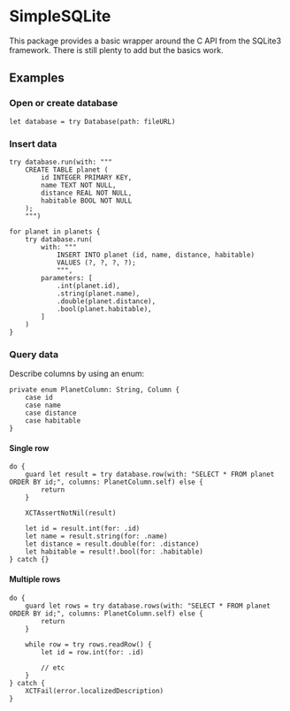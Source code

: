 # SimpleSQLite

This package provides a basic wrapper around the C API from the SQLite3 framework. There is still plenty to 
add but the basics work.

## Examples

### Open or create database

```			
let database = try Database(path: fileURL)
```

### Insert data

```
try database.run(with: """
	CREATE TABLE planet (
		id INTEGER PRIMARY KEY,
		name TEXT NOT NULL,
		distance REAL NOT NULL,
		habitable BOOL NOT NULL
	);
	""")

for planet in planets {
	try database.run(
		with: """
			INSERT INTO planet (id, name, distance, habitable)
			VALUES (?, ?, ?, ?);
			""",
		parameters: [
			.int(planet.id),
			.string(planet.name),
			.double(planet.distance),
			.bool(planet.habitable),
		]
	)
}
```

### Query data

Describe columns by using an enum:

```
private enum PlanetColumn: String, Column {
	case id
	case name
	case distance
	case habitable
}
```

#### Single row

```
do {
	guard let result = try database.row(with: "SELECT * FROM planet ORDER BY id;", columns: PlanetColumn.self) else {
		return
	}

	XCTAssertNotNil(result)

	let id = result.int(for: .id)
	let name = result.string(for: .name)
	let distance = result.double(for: .distance)
	let habitable = result!.bool(for: .habitable)
} catch {}
```

#### Multiple rows

```
do {
	guard let rows = try database.rows(with: "SELECT * FROM planet ORDER BY id;", columns: PlanetColumn.self) else {
		return
	}

	while row = try rows.readRow() {
		let id = row.int(for: .id)
		
		// etc
	}
} catch {
	XCTFail(error.localizedDescription)
}
```